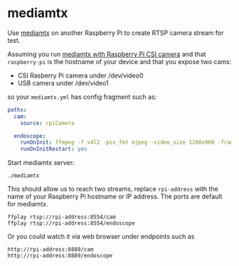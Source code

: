 # mediamtx

Use [mediamtx](https://github.com/bluenviron/mediamtx) on another Raspberry Pi
to create RTSP camera stream for test.

Assuming you run [mediamtx with Raspberry Pi CSI camera](https://github.com/bluenviron/mediamtx#raspberry-pi-cameras)
and that `raspberry-pi` is the hostname of your device and that you expose two cams:

- CSI Rasberry Pi camera under /dev/video0
- USB camera under /dev/video1

so your `mediamtx.yml` has config fragment such as:

<!-- markdownlint-disable line_length -->

```yaml
paths:
  cam:
    source: rpiCamera

  endoscope:
    runOnInit: ffmpeg -f v4l2 -pix_fmt mjpeg -video_size 1280x960 -framerate 30 -i /dev/video1 -c:v libx264 -preset ultrafast -b:v 6000k -f rtsp rtsp://localhost:$RTSP_PORT/$MTX_PATH
    runOnInitRestart: yes


```

<!-- markdownlint-enable line_length -->

Start mediamtx server:

```shell
./mediamtx
```

This should allow us to reach two streams, replace `rpi-address` with the name
of your Raspberry Pi hostname or IP address. The ports are default for mediamtx.

```shell
ffplay rtsp://rpi-address:8554/cam
ffplay rtsp://rpi-address:8554/endoscope
```

Or you could watch it via web browser under endpoints such as

```text
http://rpi-address:8889/cam
http://rpi-address:8889/endoscope
```

